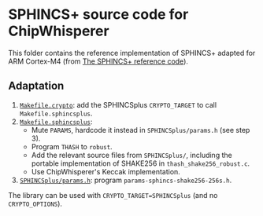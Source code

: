 # SPHINCS+ source code for ChipWhisperer

This folder contains the reference implementation of SPHINCS+ adapted for ARM Cortex-M4 (from [The SPHINCS+ reference code](https://github.com/sphincs/sphincsplus/tree/master/ref)).

## Adaptation

1. [`Makefile.crypto`](Makefile.crypto): add the SPHINCSplus `CRYPTO_TARGET` to call `Makefile.sphincsplus`.
2. [`Makefile.sphincsplus`](Makefile.sphincsplus):
	* Mute `PARAMS`, hardcode it instead in `SPHINCSplus/params.h` (see step 3).
	* Program `THASH` to `robust`.
	* Add the relevant source files from `SPHINCSplus/`, including the portable implementation of SHAKE256 in `thash_shake256_robust.c`.
	* Use ChipWhisperer's Keccak implementation.
3. [`SPHINCSplus/params.h`](SPHINCSplus/params.h): program `params-sphincs-shake256-256s.h`.

The library can be used with `CRYPTO_TARGET=SPHINCSplus` (and no `CRYPTO_OPTIONS`).